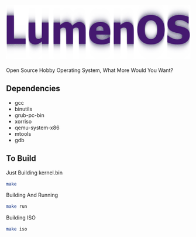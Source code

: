 ![Lumen OS](./.assets/Lumen.png)
---
Open Source Hobby Operating System, What More Would You Want?

## Dependencies
- gcc
- binutils
- grub-pc-bin
- xorriso
- qemu-system-x86
- mtools
- gdb

## To Build
Just Building kernel.bin
```bash
make
```

Building And Running
```bash
make run
```

Building ISO
```bash
make iso
```
